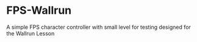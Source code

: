 # FPS-Wallrun
A simple FPS character controller with small level for testing designed for the Wallrun Lesson

